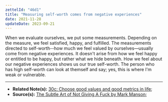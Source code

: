 ```yaml
---
zettelId: "46d1"
title: "Measuring self-worth comes from negative experiences"
date: 2021-11-28
updateDate: 2023-09-21
---
```


When we evaluate ourselves, we put some measurements. Depending on the measure, we feel satisfied, happy, and fulfilled. The measurements directed to self-worth--how much we feel valued by ourselves—usually come from negative experiences. It doesn't arise from how we feel happy or entitled to be happy, but rather what we hide beneath. How we feel about our negative experiences shows us our true self-worth. The person who has high self-worth can look at themself and say; yes, this is where I'm weak or vulnerable.

---

- **Related Note(s):** [30c: Choose good values and good metrics in life](/notes/30c/);
- **Source(s):** [The Subtle Art of Not Giving A Fuck by Mark Manson](/books/the-subtle-art-of-not-giving-a-fuck-by-mark-manson-book-summary-review-and-notes/);
